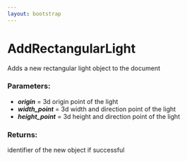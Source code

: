 ```yaml
---
layout: bootstrap
---
```


# AddRectangularLight

Adds a new rectangular light object to the document
          

### Parameters:

- ***origin*** = 3d origin point of the light
- ***width_point*** = 3d width and direction point of the light
- ***height_point*** = 3d height and direction point of the light
        

### Returns:


identifier of the new object if successful
        


